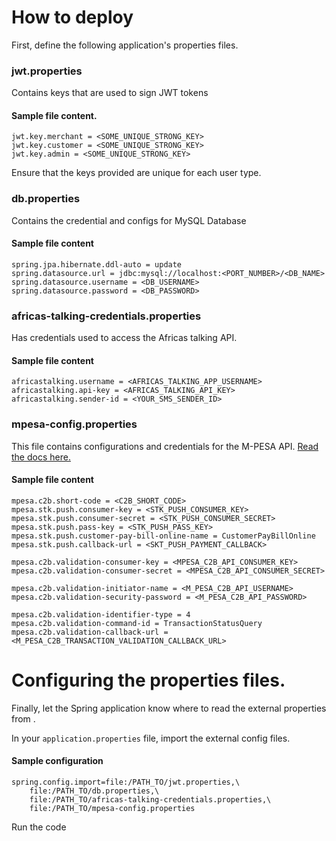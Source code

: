 # How to deploy

First, define the following application's properties files.

### jwt.properties
Contains keys that are used to sign JWT tokens

#### Sample file content.
```
jwt.key.merchant = <SOME_UNIQUE_STRONG_KEY>
jwt.key.customer = <SOME_UNIQUE_STRONG_KEY>
jwt.key.admin = <SOME_UNIQUE_STRONG_KEY>
```
Ensure that the keys provided are unique for each user type.

### db.properties
Contains the credential and configs for MySQL Database

#### Sample file content

```
spring.jpa.hibernate.ddl-auto = update
spring.datasource.url = jdbc:mysql://localhost:<PORT_NUMBER>/<DB_NAME>
spring.datasource.username = <DB_USERNAME>
spring.datasource.password = <DB_PASSWORD>
```

### africas-talking-credentials.properties
Has credentials used to access the Africas talking API.

#### Sample file content
```
africastalking.username = <AFRICAS_TALKING_APP_USERNAME>
africastalking.api-key = <AFRICAS_TALKING_API_KEY>
africastalking.sender-id = <YOUR_SMS_SENDER_ID>
```

### mpesa-config.properties
This file contains configurations and credentials for the M-PESA API. [Read the docs here.](https://developer.safaricom.co.ke/Documentation)

#### Sample file content
```
mpesa.c2b.short-code = <C2B_SHORT_CODE>
mpesa.stk.push.consumer-key = <STK_PUSH_CONSUMER_KEY>
mpesa.stk.push.consumer-secret = <STK_PUSH_CONSUMER_SECRET>
mpesa.stk.push.pass-key = <STK_PUSH_PASS_KEY>
mpesa.stk.push.customer-pay-bill-online-name = CustomerPayBillOnline
mpesa.stk.push.callback-url = <SKT_PUSH_PAYMENT_CALLBACK>

mpesa.c2b.validation-consumer-key = <MPESA_C2B_API_CONSUMER_KEY>
mpesa.c2b.validation-consumer-secret = <MPESA_C2B_API_CONSUMER_SECRET>

mpesa.c2b.validation-initiator-name = <M_PESA_C2B_API_USERNAME>
mpesa.c2b.validation-security-password = <M_PESA_C2B_API_PASSWORD>

mpesa.c2b.validation-identifier-type = 4
mpesa.c2b.validation-command-id = TransactionStatusQuery
mpesa.c2b.validation-callback-url = <M_PESA_C2B_TRANSACTION_VALIDATION_CALLBACK_URL>
```

# Configuring the properties files.
Finally, let the Spring application know where to read the external properties from .

In your ``application.properties`` file, import the external config files.
#### Sample configuration

```
spring.config.import=file:/PATH_TO/jwt.properties,\
    file:/PATH_TO/db.properties,\
    file:/PATH_TO/africas-talking-credentials.properties,\
    file:/PATH_TO/mpesa-config.properties
```

Run the code